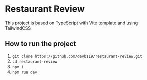 # Restaurant Review

This project is based on TypeScript with Vite template and using TailwindCSS

## How to run the project

1. `git clone https://github.com/devb119/restaurant-review.git`
2. `cd restaurant-review`
3. `npm i`
4. `npm run dev`
